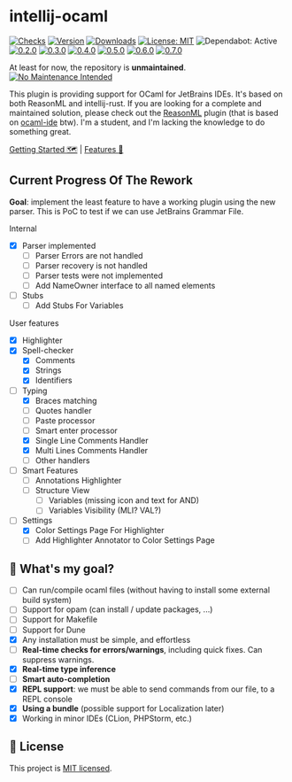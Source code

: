 # intellij-ocaml

[![Checks](https://badgen.net/github/checks/QuentinRa/intellij-ocaml/)](https://github.com/QuentinRa/intellij-ocaml/actions)
[![Version](https://img.shields.io/jetbrains/plugin/v/18531-ocaml.svg)](https://plugins.jetbrains.com/plugin/18531-ocaml)
[![Downloads](https://img.shields.io/jetbrains/plugin/d/18531-ocaml.svg)](https://plugins.jetbrains.com/plugin/18531-ocaml)
[![License: MIT](https://badgen.net/github/license/quentinRa/intellij-ocaml?color=yellow)](LICENSE)
![Dependabot: Active](https://badgen.net/github/dependabot/QuentinRa/intellij-ocaml/)
[![0.2.0](https://badgen.net/github/milestones/quentinra/intellij-ocaml/1)](https://github.com/QuentinRa/intellij-ocaml/milestone/1)
[![0.3.0](https://badgen.net/github/milestones/quentinra/intellij-ocaml/2)](https://github.com/QuentinRa/intellij-ocaml/milestone/2)
[![0.4.0](https://badgen.net/github/milestones/quentinra/intellij-ocaml/3)](https://github.com/QuentinRa/intellij-ocaml/milestone/3)
[![0.5.0](https://badgen.net/github/milestones/quentinra/intellij-ocaml/4)](https://github.com/QuentinRa/intellij-ocaml/milestone/4)
[![0.6.0](https://badgen.net/github/milestones/quentinra/intellij-ocaml/5)](https://github.com/QuentinRa/intellij-ocaml/milestone/8)
[![0.7.0](https://badgen.net/github/milestones/quentinra/intellij-ocaml/6)](https://github.com/QuentinRa/intellij-ocaml/milestone/6)


At least for now, the repository is **unmaintained**. [![No Maintenance Intended](http://unmaintained.tech/badge.svg)](http://unmaintained.tech/)

This plugin is providing support for OCaml for JetBrains IDEs. It's based on both ReasonML and intellij-rust. If you are looking for a complete and maintained solution, please check out the [ReasonML](https://github.com/giraud/reasonml-idea-plugin) plugin (that is based on [ocaml-ide](https://github.com/sidharthkuruvila/ocaml-ide) btw). I'm a student, and I'm lacking the knowledge to do something great.

[Getting Started 🗺️](https://plugins.jetbrains.com/plugin/18531-ocaml/documentation/getting-started) | [Features 🚀](https://plugins.jetbrains.com/plugin/18531-ocaml/documentation/features)

## Current Progress Of The Rework

**Goal**: implement the least feature to have a working plugin using the new parser. This is PoC to test if we can use JetBrains Grammar File.

Internal

* [x] Parser implemented
  * [ ] Parser Errors are not handled
  * [ ] Parser recovery is not handled
  * [ ] Parser tests were not implemented
  * [ ] Add NameOwner interface to all named elements 
* [ ] Stubs
  * [ ] Add Stubs For Variables

User features

* [x] Highlighter
* [x] Spell-checker
  * [x] Comments
  * [x] Strings
  * [x] Identifiers
* [ ] Typing
  * [x] Braces matching
  * [ ] Quotes handler
  * [ ] Paste processor
  * [ ] Smart enter processor
  * [x] Single Line Comments Handler
  * [x] Multi Lines Comments Handler
  * [ ] Other handlers
* [ ] Smart Features
  * [ ] Annotations Highlighter
  * [ ] Structure View
    * [ ] Variables (missing icon and text for AND)
    * [ ] Variables Visibility (MLI? VAL?)
* [ ] Settings
  * [X] Color Settings Page For Highlighter
  * [ ] Add Highlighter Annotator to Color Settings Page

## 🎯 What's my goal?

* [ ] Can run/compile ocaml files (without having to install some external build system)
* [ ] Support for opam (can install / update packages, ...)
* [ ] Support for Makefile
* [ ] Support for Dune
* [x] Any installation must be simple, and effortless
* [ ] **Real-time checks for errors/warnings**, including quick fixes. Can suppress warnings.
* [x] **Real-time type inference**
* [ ] **Smart auto-completion**
* [x] **REPL support**: we must be able to send commands from our file, to a REPL console
* [x] **Using a bundle** (possible support for Localization later)
* [x] Working in minor IDEs (CLion, PHPStorm, etc.)

## 📄 License

This project is [MIT licensed](LICENSE).